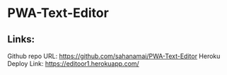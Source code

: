 # PWA-Text-Editor
## Links:
Github repo URL: https://github.com/sahanamai/PWA-Text-Editor
Heroku Deploy Link: https://editoor1.herokuapp.com/